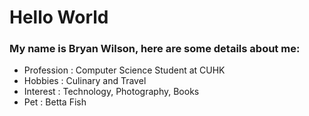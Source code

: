 # Hello World

### My name is Bryan Wilson, here are some details about me:
* Profession : Computer Science Student at CUHK
* Hobbies : Culinary and Travel
* Interest : Technology, Photography, Books
* Pet : Betta Fish
